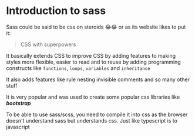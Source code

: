 <!-- @format -->

# Introduction to sass

Sass could be said to be css on steroids 😂😂 or as its website likes to put it:

> CSS with superpowers

It basically extends CSS to improve CSS by adding features to making styles more flexible, easier to read and to reuse by adding programming constructs like `functions`, `loops`, `variables` and `inheritance`

It also adds features like rule nesting invisible comments and so many other stuff

It is very popular and was used to create some popular css libraries like **_bootstrap_**

To be able to use sass/scss, you need to compile it into css as the browser doesn't understand sass but understands css. Just like typescript is to javascript
